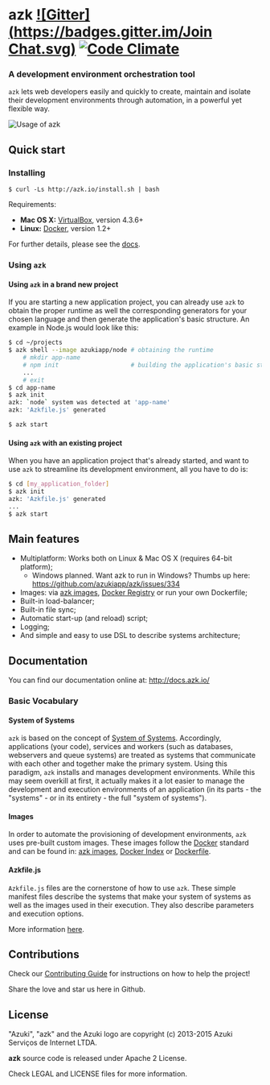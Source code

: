 # azk [![Gitter](https://badges.gitter.im/Join Chat.svg)](https://gitter.im/azukiapp/azk?utm_source=badge&utm_medium=badge&utm_campaign=pr-badge&utm_content=badge) [![Code Climate](https://codeclimate.com/github/azukiapp/azk/badges/gpa.svg)](https://codeclimate.com/github/azukiapp/azk)  

### A development environment orchestration tool

`azk` lets web developers easily and quickly to create, maintain and isolate their development environments through automation, in a powerful yet flexible way.

![Usage of azk](https://github.com/fearenales/azk/blob/feature/improving_readme/src/pres/azk-screenflow-slow.gif?raw=true)

## Quick start

### Installing

```
$ curl -Ls http://azk.io/install.sh | bash
```

Requirements:

* **Mac OS X:** [VirtualBox](https://www.virtualbox.org/), version 4.3.6+
* **Linux:** [Docker][docker], version 1.2+

For further details, please see the [docs](http://docs.azk.io/en/installation/index.html).

### Using `azk`

#### Using `azk` in a brand new project

If you are starting a new application project, you can already use `azk` to obtain the proper runtime as well the corresponding generators for your chosen language and then generate the application's basic structure. An example in Node.js would look like this:

```bash
$ cd ~/projects
$ azk shell --image azukiapp/node # obtaining the runtime
    # mkdir app-name
    # npm init                    # building the application's basic structure
    ...
    # exit
$ cd app-name
$ azk init
azk: `node` system was detected at 'app-name'
azk: 'Azkfile.js' generated

$ azk start
```

#### Using `azk` with an existing project

When you have an application project that's already started, and want to use `azk` to streamline its development environment, all you have to do is:

```bash
$ cd [my_application_folder]
$ azk init
azk: 'Azkfile.js' generated
...
$ azk start
```

## Main features

* Multiplatform: Works both on Linux & Mac OS X (requires 64-bit platform);
  * Windows planned. Want azk to run in Windows? Thumbs up here: https://github.com/azukiapp/azk/issues/334
* Images: via [azk images][azk_images], [Docker Registry][docker_registry] or run your own Dockerfile;
* Built-in load-balancer;
* Built-in file sync;
* Automatic start-up (and reload) script;
* Logging;
* And simple and easy to use DSL to describe systems architecture;

## Documentation

You can find our documentation online at: http://docs.azk.io/

### Basic Vocabulary

#### System of Systems

`azk` is based on the concept of [System of Systems][sos]. Accordingly, applications (your code), services and workers (such as databases, webservers and queue systems) are treated as systems that communicate with each other and together make the primary system. Using this paradigm, `azk` installs and manages development environments. While this may seem overkill at first, it actually makes it a lot easier to manage the development and execution environments of an application (in its parts - the "systems" - or in its entirety - the full "system of systems").

#### Images

In order to automate the provisioning of development environments, `azk` uses pre-built custom images. These images follow the [Docker][docker] standard and can be found in: [azk images][azk_images], [Docker Index][docker_hub] or [Dockerfile][dockerfile].

#### Azkfile.js

`Azkfile.js` files are the cornerstone of how to use `azk`. These simple manifest files describe the systems that make your system of systems as well as the images used in their execution. They also describe parameters and execution options.

More information [here](http://docs.azk.io/en/azkfilejs/README.html).

## Contributions

Check our [Contributing Guide](CONTRIBUTING.md) for instructions on how to help the project!

Share the love and star us here in Github.

## License

"Azuki", "azk" and the Azuki logo are copyright (c) 2013-2015 Azuki Serviços de Internet LTDA.

**azk** source code is released under Apache 2 License.

Check LEGAL and LICENSE files for more information.

[sos]: http://en.wikipedia.org/wiki/System_of_systems
[docker]: http://docker.io
[azk_images]: http://images.azk.io
[docker_hub]: https://registry.hub.docker.com/
[dockerfile]: http://dockerfile.github.io
[docker_registry]: http://registry.hub.docker.com
